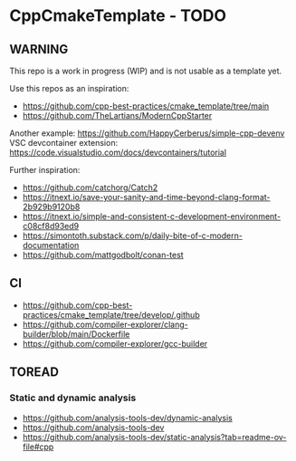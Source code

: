 # CppCmakeTemplate - TODO

## WARNING

This repo is a work in progress (WIP) and is not usable as a template yet.

Use this repos as an inspiration: 
- https://github.com/cpp-best-practices/cmake_template/tree/main
- https://github.com/TheLartians/ModernCppStarter

Another example: https://github.com/HappyCerberus/simple-cpp-devenv
VSC devcontainer extension: https://code.visualstudio.com/docs/devcontainers/tutorial

Further inspiration:

- https://github.com/catchorg/Catch2
- https://itnext.io/save-your-sanity-and-time-beyond-clang-format-2b929b9120b8
- https://itnext.io/simple-and-consistent-c-development-environment-c08cf8d93ed9
- https://simontoth.substack.com/p/daily-bite-of-c-modern-documentation
- https://github.com/mattgodbolt/conan-test


## CI

- https://github.com/cpp-best-practices/cmake_template/tree/develop/.github
- https://github.com/compiler-explorer/clang-builder/blob/main/Dockerfile
- https://github.com/compiler-explorer/gcc-builder

## TOREAD

### Static and dynamic analysis

- https://github.com/analysis-tools-dev/dynamic-analysis
- https://github.com/analysis-tools-dev
- https://github.com/analysis-tools-dev/static-analysis?tab=readme-ov-file#cpp
